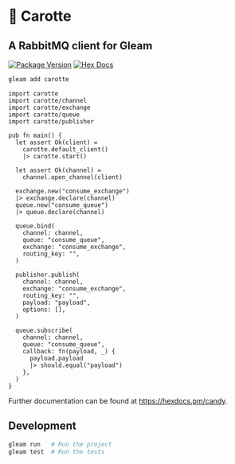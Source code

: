 # 🥕 Carotte

## A RabbitMQ client for Gleam

[![Package Version](https://img.shields.io/hexpm/v/candy)](https://hex.pm/packages/candy)
[![Hex Docs](https://img.shields.io/badge/hex-docs-ffaff3)](https://hexdocs.pm/candy/)

```sh
gleam add carotte
```

```gleam
import carotte
import carotte/channel
import carotte/exchange
import carotte/queue
import carotte/publisher

pub fn main() {
  let assert Ok(client) =
    carotte.default_client()
    |> carotte.start()

  let assert Ok(channel) =
    channel.open_channel(client)

  exchange.new("consume_exchange")
  |> exchange.declare(channel)
  queue.new("consume_queue")
  |> queue.declare(channel)

  queue.bind(
    channel: channel,
    queue: "consume_queue",
    exchange: "consume_exchange",
    routing_key: "",
  )

  publisher.publish(
    channel: channel,
    exchange: "consume_exchange",
    routing_key: "",
    payload: "payload",
    options: [],
  )

  queue.subscribe(
    channel: channel,
    queue: "consume_queue",
    callback: fn(payload, _) {
      payload.payload
      |> should.equal("payload")
    },
  )
}
```

Further documentation can be found at <https://hexdocs.pm/candy>.

## Development

```sh
gleam run   # Run the project
gleam test  # Run the tests
```

